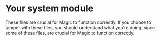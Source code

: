 
# Your system module

These files are crucial for Magic to function correctly. If you choose to tamper with these files, you should
understand what you're doing, since some of these files, are crucial for Magic to function correctly. 
